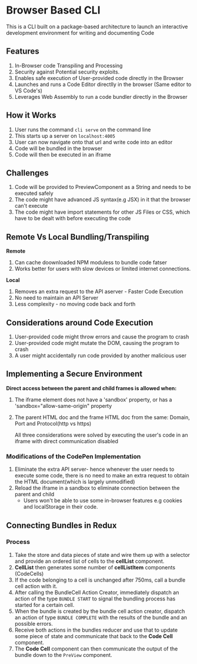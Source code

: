 # Browser Based CLI
This is a CLI built on a package-based architecture to launch an interactive development environment for writing and documenting Code

## Features
1. In-Browser code Transpiling and Processing
2. Security against Potential security exploits.
3. Enables safe execution of User-provided code directly in the Browser
4. Launches and runs a Code Editor directlly in the browser (Same editor to VS Code's)
5. Leverages Web Assembly to run a code bundler directly in the Browser

## How it Works
1. User runs the command `cli serve` on the command line
2. This starts up a server on `localhost:4005`
3. User can now navigate onto that url and write code into an editor
4. Code will be bundled in the browser
5. Code will then be executed in an iframe



## Challenges
1. Code will be provided to PreviewComponent as a String and needs to be executed safely
2. The code might have advanced JS syntax(e.g JSX) in it that the browser can't execute
3. The code might have import statements for other JS Files or CSS, which have to be dealt with before executing the code

## Remote Vs Local Bundling/Transpiling
**Remote**
1. Can cache doownloaded NPM moduless to bundle code fatser
2. Works better for users with slow devices or limited internet connections.

**Local**
1. Removes an extra request to the API aserver - Faster Code Execution
2. No need to maintain an API Server
3. Less complexity - no moving code back and forth


## Considerations around Code Execution
1. User-provided code might throw errors and cause the program to crash
2. User-provided code might mutate the DOM, causing the program to crash
3. A user might accidentally run code provided by another malicious user
   
## Implementing a Secure Environment
**Direct access between the parent and child frames is allowed when:**
1. The iframe element does not have a 'sandbox' property, or has a 'sandbox="allow-same-origin" property
2. The parent HTML doc and the frame HTML doc from the same: Domain, Port and Protocol(http vs https)

   All three considerations were solved by executing the user's code in an iframe with direct communication disabled



### Modifications of the CodePen Implementation
1. Eliminate the extra API server- hence whenever the user needs to execute some code, there is no need to make an extra request to obtain the HTML document(which is largely unmodified)
2. Reload the iframe in a sandbox to eliminate connection between the parent and child
    - Users won't be able to use some in-browser features e.g cookies and localStorage in their code.


## Connecting Bundles in Redux
### Process
1. Take the store and data pieces of state and wire them up with a selector and provide an ordered list of cells to the **cellList** component.
2. **CellList** then generates some number of **cellListItem** components (CodeCells)
3. If the code belonging to a cell is unchanged after 750ms, call a bundle cell action with it.
4. After calling the BundleCell Action Creator, immediately dispatch an action of the type `BUNDLE START` to signal the bundling process has started for a certain cell.
5. When the bundle is created by the bundle cell action creator, dispatch an action of type `BUNDLE COMPLETE` with the results of the bundle and an possible errors.
6. Receive both actions in the bundles reducer and use that to update some piece of state and communicate that back to the **Code Cell** component. 
7. The **Code Cell** component can then communicate the output of the bundle down to the `PreView` component.

